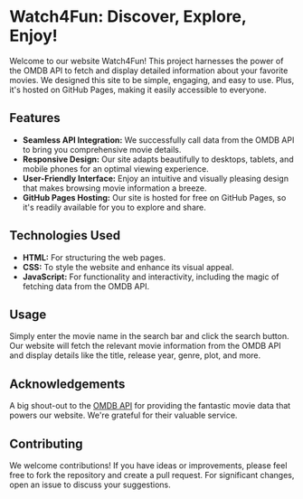 # Watch4Fun: Discover, Explore, Enjoy!

Welcome to our website Watch4Fun! This project harnesses the power of the OMDB API to fetch and display detailed information about your favorite movies. We designed this site to be simple, engaging, and easy to use. Plus, it's hosted on GitHub Pages, making it easily accessible to everyone.

## Features

- **Seamless API Integration:** We successfully call data from the OMDB API to bring you comprehensive movie details.
- **Responsive Design:** Our site adapts beautifully to desktops, tablets, and mobile phones for an optimal viewing experience.
- **User-Friendly Interface:** Enjoy an intuitive and visually pleasing design that makes browsing movie information a breeze.
- **GitHub Pages Hosting:** Our site is hosted for free on GitHub Pages, so it's readily available for you to explore and share.

## Technologies Used

- **HTML:** For structuring the web pages.
- **CSS:** To style the website and enhance its visual appeal.
- **JavaScript:** For functionality and interactivity, including the magic of fetching data from the OMDB API.

## Usage

Simply enter the movie name in the search bar and click the search button. Our website will fetch the relevant movie information from the OMDB API and display details like the title, release year, genre, plot, and more.

## Acknowledgements

A big shout-out to the [OMDB API](http://www.omdbapi.com/) for providing the fantastic movie data that powers our website. We're grateful for their valuable service.

## Contributing

We welcome contributions! If you have ideas or improvements, please feel free to fork the repository and create a pull request. For significant changes, open an issue to discuss your suggestions.
